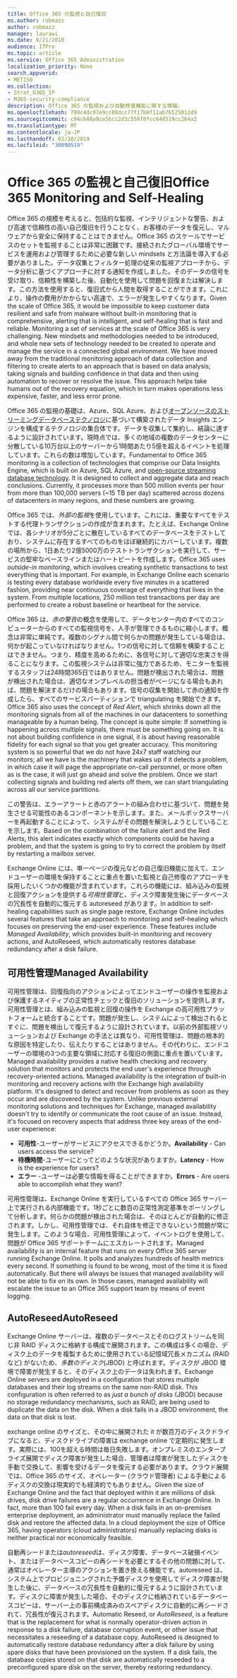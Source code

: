 ```yaml
---
title: Office 365 の監視と自己復旧
ms.author: robmazz
author: robmazz
manager: laurawi
ms.date: 8/21/2018
audience: ITPro
ms.topic: article
ms.service: Office 365 Administration
localization_priority: None
search.appverid:
- MET150
ms.collection:
- Strat_O365_IP
- M365-security-compliance
description: Office 365 の監視および自動修復機能に関する情報。
ms.openlocfilehash: 799c4dc97e9cc88dcc77f17b0f11ab76525012d9
ms.sourcegitcommit: c94cb88a9ce5bcc2d3c558f0fcc648519cc264a2
ms.translationtype: MT
ms.contentlocale: ja-JP
ms.lasthandoff: 02/20/2019
ms.locfileid: "30090519"
---
```

# <a name="office-365-monitoring-and-self-healing"></a><span data-ttu-id="a512b-103">Office 365 の監視と自己復旧</span><span class="sxs-lookup"><span data-stu-id="a512b-103">Office 365 Monitoring and Self-Healing</span></span>
<span data-ttu-id="a512b-p101">Office 365 の規模を考えると、包括的な監視、インテリジェントな警告、および高速で信頼性の高い自己復旧を行うことなく、お客様のデータを復元し、マルウェアから安全に保持することはできません。Office 365 のスケールでサービスのセットを監視することは非常に困難です。接続されたグローバル環境でサービスを運用および管理するために必要な新しい mindsets と方法論を導入する必要がありました。データ収集とフィルター処理の従来の監視アプローチから、データ分析に基づくアプローチに対する通知を作成しました。そのデータの信号を受け取り、信頼性を構築した後、自動化を使用して問題を回復または解決します。この方法を使用すると、復旧式から人間を取得することができます。これにより、操作の費用がかからない高速で、エラーが発生しやすくなります。</span><span class="sxs-lookup"><span data-stu-id="a512b-p101">Given the scale of Office 365, it would be impossible to keep customer data resilient and safe from malware without built-in monitoring that is comprehensive, alerting that is intelligent, and self-healing that is fast and reliable. Monitoring a set of services at the scale of Office 365 is very challenging. New mindsets and methodologies needed to be introduced, and whole new sets of technology needed to be created to operate and manage the service in a connected global environment. We have moved away from the traditional monitoring approach of data collection and filtering to create alerts to an approach that is based on data analysis; taking signals and building confidence in that data and then using automation to recover or resolve the issue. This approach helps take humans out of the recovery equation, which in turn makes operations less expensive, faster, and less error prone.</span></span> 

<span data-ttu-id="a512b-p102">Office 365 の監視の基礎は、Azure、SQL Azure、および[オープンソースのストリーミングデータベーステクノロジ](http://cassandra.apache.org/)に基づいて構築されたデータ Insights エンジンを構成するテクノロジの集合体です。データを収集して集約し、結論に達するように設計されています。現時点では、多くの地域の複数のデータセンターに分散している10万台以上のサーバーから1時間あたり5億を超えるイベントを処理しています。これらの数は増加しています。</span><span class="sxs-lookup"><span data-stu-id="a512b-p102">Fundamental to Office 365 monitoring is a collection of technologies that comprise our Data Insights Engine, which is built on Azure, SQL Azure, and [open-source streaming database technology](http://cassandra.apache.org/). It is designed to collect and aggregate data and reach conclusions. Currently, it processes more than 500 million events per hour from more than 100,000 servers (~15 TB per day) scattered across dozens of datacenters in many regions, and these numbers are growing.</span></span> 

<span data-ttu-id="a512b-p103">Office 365 では、*外部の監視*を使用しています。これには、重要なすべてをテストする代理トランザクションの作成が含まれます。たとえば、Exchange Online では、各シナリオが5分ごとに散在しているすべてのデータベースをテストしており、システムに存在するすべてのものをほぼ継続的にカバーしています。複数の場所から、1日あたり2億5000万のテストトランザクションを実行して、サービスの堅牢なベースラインまたはハートビートを作成します。</span><span class="sxs-lookup"><span data-stu-id="a512b-p103">Office 365 uses *outside-in monitoring*, which involves creating synthetic transactions to test everything that is important. For example, in Exchange Online each scenario is testing every database worldwide every five minutes in a scattered fashion, providing near continuous coverage of everything that lives in the system. From multiple locations, 250 million test transactions per day are performed to create a robust baseline or heartbeat for the service.</span></span> 

<span data-ttu-id="a512b-p104">Office 365 は、*赤の警告*の概念を使用して、データセンター内のすべてのコンピューターからのすべての監視信号を、人手が管理できるものに縮小します。概念は非常に単純です。複数のシグナル間で何らかの問題が発生している場合は、何かが起こっていなければなりません。1つの信号に対して信頼を構築することはできません。つまり、精度を高めるために、各信号に対して適切な忠実さを得ることになります。この監視システムは非常に強力であるため、モニターを監視するスタッフは24時間365日ではありません。問題が検出された場合は、問題が検出された場合は、適切なオンプレベルの担当者がページになる場合もあれば、問題を解決するだけの場合もあります。信号の収集を開始して赤の通知を作成したら、すべてのサービスパーティションで triangulating を開始できます。</span><span class="sxs-lookup"><span data-stu-id="a512b-p104">Office 365 also uses the concept of *Red Alert*, which shrinks down all the monitoring signals from all of the machines in our datacenters to something manageable by a human being. The concept is quite simple: If something is happening across multiple signals, there must be something going on. It is not about building confidence in one signal, it is about having reasonable fidelity for each signal so that you get greater accuracy. This monitoring system is so powerful that we do not have 24x7 staff watching our monitors; all we have is the machinery that wakes up if it detects a problem, in which case it will page the appropriate on-call personnel, or more often as is the case, it will just go ahead and solve the problem. Once we start collecting signals and building red alerts off them, we can start triangulating across all our service partitions.</span></span> 

<span data-ttu-id="a512b-120">この警告は、エラーアラートと赤のアラートの組み合わせに基づいて、問題を発生させる可能性のあるコンポーネントを示します。また、メールボックスサーバーを再起動することによって、システムがその問題を解決しようとしていることを示します。</span><span class="sxs-lookup"><span data-stu-id="a512b-120">Based on the combination of the failure alert and the Red Alerts, this alert indicates exactly which components could be having a problem, and that the system is going to try to correct the problem by itself by restarting a mailbox server.</span></span> 

<span data-ttu-id="a512b-p105">Exchange Online には、単一ページの復元などの自己復旧機能に加えて、エンドユーザーの環境を保持することに重点を置いた監視と自己修復のアプローチを採用したいくつかの機能が含まれています。これらの機能には、組み込みの監視と回復アクションを提供する*可用性管理*と、ディスク障害発生後にデータベースの冗長性を自動的に復元する autoreseed があります。</span><span class="sxs-lookup"><span data-stu-id="a512b-p105">In addition to self-healing capabilities such as single page restore, Exchange Online includes several features that take an approach to monitoring and self-healing which focuses on preserving the end-user experience. These features include *Managed Availability*, which provides built-in monitoring and recovery actions, and AutoReseed, which automatically restores database redundancy after a disk failure.</span></span> 

## <a name="managed-availability"></a><span data-ttu-id="a512b-123">可用性管理</span><span class="sxs-lookup"><span data-stu-id="a512b-123">Managed Availability</span></span> 
<span data-ttu-id="a512b-p106">可用性管理は、回復指向のアクションによってエンドユーザーの操作を監視および保護するネイティブの正常性チェックと復旧のソリューションを提供します。可用性管理とは、組み込みの監視と回復の操作を Exchange の高可用性プラットフォームと統合することです。問題が発生し、システムによって検出されるとすぐに、問題を検出して復元するように設計されています。以前の外部監視ソリューションおよび Exchange の手法とは異なり、可用性管理は、問題の根本的な原因を特定したり、伝えたりすることはありません。その代わりに、エンドユーザーの環境の3つの主要な領域に対応する復旧の側面に重点を置いています。</span><span class="sxs-lookup"><span data-stu-id="a512b-p106">Managed availability provides a native health checking and recovery solution that monitors and protects the end user's experience through recovery-oriented actions. Managed availability is the integration of built-in monitoring and recovery actions with the Exchange high availability platform. It's designed to detect and recover from problems as soon as they occur and are discovered by the system. Unlike previous external monitoring solutions and techniques for Exchange, managed availability doesn't try to identify or communicate the root cause of an issue. Instead, it's focused on recovery aspects that address three key areas of the end-user experience:</span></span> 
- <span data-ttu-id="a512b-129">**可用性**-ユーザーがサービスにアクセスできるかどうか。</span><span class="sxs-lookup"><span data-stu-id="a512b-129">**Availability** - Can users access the service?</span></span> 
- <span data-ttu-id="a512b-130">**待機時間**-ユーザーにとってどのような状況がありますか。</span><span class="sxs-lookup"><span data-stu-id="a512b-130">**Latency** - How is the experience for users?</span></span> 
- <span data-ttu-id="a512b-131">**エラー** -ユーザーは必要な情報を得ることができますか。</span><span class="sxs-lookup"><span data-stu-id="a512b-131">**Errors** - Are users able to accomplish what they want?</span></span> 

<span data-ttu-id="a512b-p107">可用性管理は、Exchange Online を実行しているすべての Office 365 サーバー上で実行される内部機能です。1秒ごとに数百の正常性測定基準をポーリングして分析します。何らかの問題が検出された場合は、そのほとんどが自動的に修正されます。しかし、可用性管理では、それ自体を修正できないという問題が常に発生します。このような場合、可用性管理によって、イベントログを使用して、問題が Office 365 サポートチームにエスカレートされます。</span><span class="sxs-lookup"><span data-stu-id="a512b-p107">Managed availability is an internal feature that runs on every Office 365 server running Exchange Online. It polls and analyzes hundreds of health metrics every second. If something is found to be wrong, most of the time it is fixed automatically. But there will always be issues that managed availability will not be able to fix on its own. In those cases, managed availability will escalate the issue to an Office 365 support team by means of event logging.</span></span> 

## <a name="autoreseed"></a><span data-ttu-id="a512b-137">AutoReseed</span><span class="sxs-lookup"><span data-stu-id="a512b-137">AutoReseed</span></span> 
<span data-ttu-id="a512b-p108">Exchange Online サーバーは、複数のデータベースとそのログストリームを同じ非 RAID ディスクに格納する構成で展開されます。この構成は多くの場合、ディスク上のデータを複製するために使用されている記憶域冗長メカニズム (RAID など) がないため、*多数のディスク*(JBOD) と呼ばれます。ディスクが JBOD 環境で障害が発生すると、そのディスク上のデータは失われます。</span><span class="sxs-lookup"><span data-stu-id="a512b-p108">Exchange Online servers are deployed in a configuration that stores multiple databases and their log streams on the same non-RAID disk. This configuration is often referred to as *just a bunch of disks* (JBOD) because no storage redundancy mechanisms, such as RAID, are being used to duplicate the data on the disk. When a disk fails in a JBOD environment, the data on that disk is lost.</span></span> 

<span data-ttu-id="a512b-p109">exchange online のサイズと、その中に展開された it が数百万のディスクドライブになると、ディスクドライブの障害は exchange online で定期的に発生します。実際には、100を超える時間は毎日失敗します。オンプレミスのエンタープライズ展開でディスク障害が発生した場合、管理者は障害が発生したディスクを手動で交換して、影響を受けるデータを復元する必要があります。クラウド展開では、Office 365 のサイズ、オペレーター (クラウド管理者) による手動によるディスクの交換は現実的でも経済的でもありません。</span><span class="sxs-lookup"><span data-stu-id="a512b-p109">Given the size of Exchange Online and the fact that deployed within it are millions of disk drives, disk drive failures are a regular occurrence in Exchange Online. In fact, more than 100 fail every day. When a disk fails in an on-premises enterprise deployment, an administrator must manually replace the failed disk and restore the affected data. In a cloud deployment the size of Office 365, having operators (cloud administrators) manually replacing disks is neither practical nor economically feasible.</span></span> 

<span data-ttu-id="a512b-p110">自動再シードまたは*autoreseed*は、ディスク障害、データベース破損イベント、またはデータベースコピーの再シードを必要とするその他の問題に対して、通常はオペレーター主導のアクションを置き換える機能です。autoreseed は、システム上でプロビジョニングされた予備ディスクを使用してディスク障害が発生した後に、データベースの冗長性を自動的に復元するように設計されています。ディスクに障害が発生した場合、そのディスクに格納されているデータベースコピーは、サーバー上の事前構成済みのスペアディスクに自動的に再シードされて、冗長性が復元されます。</span><span class="sxs-lookup"><span data-stu-id="a512b-p110">Automatic Reseed, or *AutoReseed*, is a feature that is the replacement for what is normally operator-driven action in response to a disk failure, database corruption event, or other issue that necessitates a reseeding of a database copy. AutoReseed is designed to automatically restore database redundancy after a disk failure by using spare disks that have been provisioned on the system. If a disk fails, the database copies stored on that disk are automatically reseeded to a preconfigured spare disk on the server, thereby restoring redundancy.</span></span> 